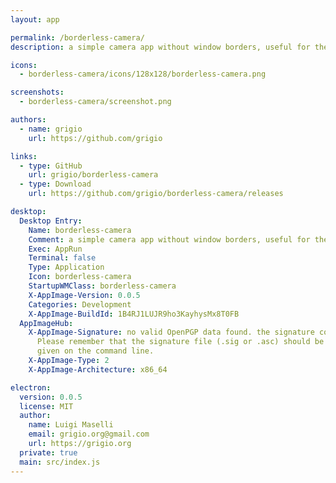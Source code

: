 ```yaml
---
layout: app

permalink: /borderless-camera/
description: a simple camera app without window borders, useful for the screencast recording

icons:
  - borderless-camera/icons/128x128/borderless-camera.png

screenshots:
  - borderless-camera/screenshot.png

authors:
  - name: grigio
    url: https://github.com/grigio

links:
  - type: GitHub
    url: grigio/borderless-camera
  - type: Download
    url: https://github.com/grigio/borderless-camera/releases

desktop:
  Desktop Entry:
    Name: borderless-camera
    Comment: a simple camera app without window borders, useful for the screencast recording
    Exec: AppRun
    Terminal: false
    Type: Application
    Icon: borderless-camera
    StartupWMClass: borderless-camera
    X-AppImage-Version: 0.0.5
    Categories: Development
    X-AppImage-BuildId: 1B4RJ1LUJR9ho3KayhysMx8T0FB
  AppImageHub:
    X-AppImage-Signature: no valid OpenPGP data found. the signature could not be verified.
      Please remember that the signature file (.sig or .asc) should be the first file
      given on the command line.
    X-AppImage-Type: 2
    X-AppImage-Architecture: x86_64

electron:
  version: 0.0.5
  license: MIT
  author:
    name: Luigi Maselli
    email: grigio.org@gmail.com
    url: https://grigio.org
  private: true
  main: src/index.js
---
```

